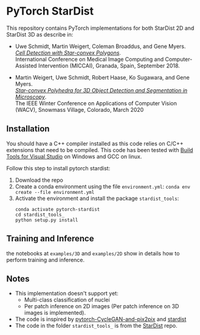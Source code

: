 # PyTorch StarDist
This repository contains PyTorch implementations for both StarDist 2D and StarDist 3D as describe in:

- Uwe Schmidt, Martin Weigert, Coleman Broaddus, and Gene Myers.  
[*Cell Detection with Star-convex Polygons*](https://arxiv.org/abs/1806.03535).  
International Conference on Medical Image Computing and Computer-Assisted Intervention (MICCAI), Granada, Spain, September 2018.

- Martin Weigert, Uwe Schmidt, Robert Haase, Ko Sugawara, and Gene Myers.  
[*Star-convex Polyhedra for 3D Object Detection and Segmentation in Microscopy*](http://openaccess.thecvf.com/content_WACV_2020/papers/Weigert_Star-convex_Polyhedra_for_3D_Object_Detection_and_Segmentation_in_Microscopy_WACV_2020_paper.pdf).  
The IEEE Winter Conference on Applications of Computer Vision (WACV), Snowmass Village, Colorado, March 2020


## Installation

You should have a C++ compiler installed as this code relies on C/C++ extensions that need to be compiled. This code has been tested with [Build Tools for Visual Studio](https://visualstudio.microsoft.com/fr/downloads/#build-tools-for-visual-studio-2022) on Windows and GCC on linux.

Follow this step to install pytorch stardist:

1. Download the repo
2. Create a conda environment using the file `environment.yml`:
    `conda env create --file environment.yml`
3. Activate the environment and install the package `stardist_tools`:
    ```
    conda activate pytorch-stardist
    cd stardist_tools_
    python setup.py install
    ```

## Training and Inference
the notebooks at `examples/3D` and `examples/2D` show in details how to perform training and inference.

## Notes
* This implementation doesn't support yet:
    - Multi-class classification of nuclei
    - Per patch inference on 2D images (Per patch inference on 3D images is implemented).
* The code is inspired by [pytorch-CycleGAN-and-pix2pix](https://github.com/junyanz/pytorch-CycleGAN-and-pix2pix) and [stardist](https://github.com/stardist/stardist)
* The code in the folder `stardist_tools_` is from the [StarDist](https://github.com/stardist/stardist) repo.
